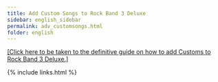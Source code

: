 ```yaml
---
title: Add Custom Songs to Rock Band 3 Deluxe
sidebar: english_sidebar
permalink: adv_customsongs.html
folder: english
---
```


[[Click here to be taken to the definitive guide on how to add Customs to Rock Band 3 Deluxe.]](https://docs.google.com/document/d/1ELUI8Q2W7PH9tdugeKnsjhqa-IH3T-oy6uGTDY_8z30/)

{% include links.html %}